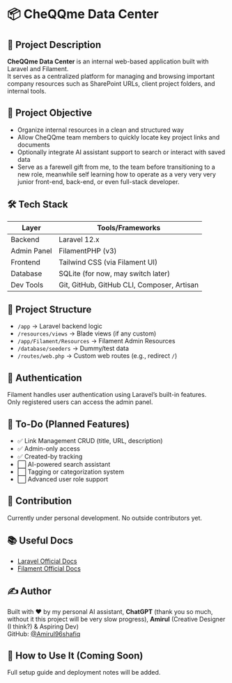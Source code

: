 # 📦 CheQQme Data Center

## 📝 Project Description
**CheQQme Data Center** is an internal web-based application built with Laravel and Filament.  
It serves as a centralized platform for managing and browsing important company resources such as SharePoint URLs, client project folders, and internal tools.

## 🎯 Project Objective
- Organize internal resources in a clean and structured way
- Allow CheQQme team members to quickly locate key project links and documents
- Optionally integrate AI assistant support to search or interact with saved data
- Serve as a farewell gift from me, to the team before transitioning to a new role, meanwhile self learning how to operate as a very very very junior front-end, back-end, or even full-stack developer.

## 🛠️ Tech Stack

<table>
  <thead>
    <tr><th>Layer</th><th>Tools/Frameworks</th></tr>
  </thead>
  <tbody>
    <tr><td>Backend</td><td>Laravel 12.x</td></tr>
    <tr><td>Admin Panel</td><td>FilamentPHP (v3)</td></tr>
    <tr><td>Frontend</td><td>Tailwind CSS (via Filament UI)</td></tr>
    <tr><td>Database</td><td>SQLite (for now, may switch later)</td></tr>
    <tr><td>Dev Tools</td><td>Git, GitHub, GitHub CLI, Composer, Artisan</td></tr>
  </tbody>
</table>

## 📁 Project Structure
- `/app` → Laravel backend logic
- `/resources/views` → Blade views (if any custom)
- `/app/Filament/Resources` → Filament Admin Resources
- `/database/seeders` → Dummy/test data
- `/routes/web.php` → Custom web routes (e.g., redirect `/`)

## 🔐 Authentication
Filament handles user authentication using Laravel’s built-in features.  
Only registered users can access the admin panel.

## 📌 To-Do (Planned Features)
- ✅ Link Management CRUD (title, URL, description)
- ✅ Admin-only access
- ✅ Created-by tracking
- ⬜ AI-powered search assistant
- ⬜ Tagging or categorization system
- ⬜ Advanced user role support

## 🤝 Contribution
Currently under personal development. No outside contributors yet.

## 📚 Useful Docs
- [Laravel Official Docs](https://laravel.com/docs/12.x)
- [Filament Official Docs](https://filamentphp.com/docs)

## ✍️ Author
Built with ❤️ by my personal AI assistant, **ChatGPT** (thank you so much, without it this project will be very slow progress), **Amirul** (Creative Designer (I think?) & Aspiring Dev)  
GitHub: [@Amirul96shafiq](https://github.com/Amirul96shafiq)

## 🧼 How to Use It (Coming Soon)
Full setup guide and deployment notes will be added.